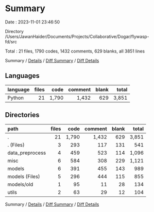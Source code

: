 # Summary

Date : 2023-11-01 23:46:50

Directory /Users/JawanHaider/Documents/Projects/Collaborative/Dogar/flywasp-fd/src

Total : 21 files,  1790 codes, 1432 comments, 629 blanks, all 3851 lines

Summary / [Details](details.md) / [Diff Summary](diff.md) / [Diff Details](diff-details.md)

## Languages
| language | files | code | comment | blank | total |
| :--- | ---: | ---: | ---: | ---: | ---: |
| Python | 21 | 1,790 | 1,432 | 629 | 3,851 |

## Directories
| path | files | code | comment | blank | total |
| :--- | ---: | ---: | ---: | ---: | ---: |
| . | 21 | 1,790 | 1,432 | 629 | 3,851 |
| . (Files) | 3 | 293 | 117 | 131 | 541 |
| data_preprocess | 4 | 459 | 523 | 114 | 1,096 |
| misc | 6 | 584 | 308 | 229 | 1,121 |
| models | 6 | 391 | 455 | 143 | 989 |
| models (Files) | 5 | 296 | 444 | 115 | 855 |
| models/old | 1 | 95 | 11 | 28 | 134 |
| utils | 2 | 63 | 29 | 12 | 104 |

Summary / [Details](details.md) / [Diff Summary](diff.md) / [Diff Details](diff-details.md)